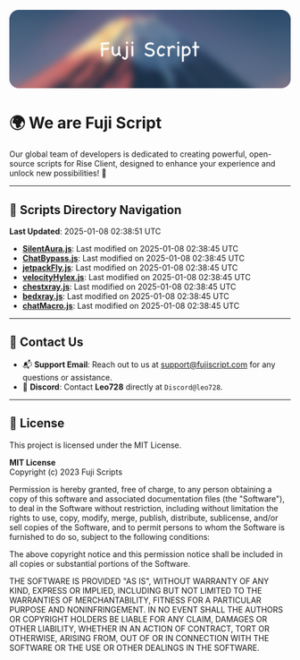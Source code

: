 ![Banner](.github/b.webp)

# 🌍 **We are Fuji Script**

Our global team of developers is dedicated to creating powerful, open-source scripts for Rise Client, designed to enhance your experience and unlock new possibilities! 🌟

---
<!-- SCRIPTS_NAVIGATION_START -->
## 📂 **Scripts Directory Navigation**

**Last Updated**: 2025-01-08 02:38:51 UTC

- **[SilentAura.js](scripts/SilentAura.js)**: Last modified on 2025-01-08 02:38:45 UTC
- **[ChatBypass.js](scripts/ChatBypass.js)**: Last modified on 2025-01-08 02:38:45 UTC
- **[jetpackFly.js](scripts/jetpackFly.js)**: Last modified on 2025-01-08 02:38:45 UTC
- **[velocityHylex.js](scripts/velocityHylex.js)**: Last modified on 2025-01-08 02:38:45 UTC
- **[chestxray.js](scripts/chestxray.js)**: Last modified on 2025-01-08 02:38:45 UTC
- **[bedxray.js](scripts/bedxray.js)**: Last modified on 2025-01-08 02:38:45 UTC
- **[chatMacro.js](scripts/chatMacro.js)**: Last modified on 2025-01-08 02:38:45 UTC

<!-- SCRIPTS_NAVIGATION_END -->

---

## 💬 **Contact Us**  
- 📬 **Support Email**: Reach out to us at [support@fujiscript.com](mailto:support@fujiscript.com) for any questions or assistance.  
- 💬 **Discord**: Contact **Leo728** directly at `Discord@leo728`.

---

## 📜 **License**

This project is licensed under the MIT License.  

**MIT License**  
Copyright (c) 2023 Fuji Scripts  

Permission is hereby granted, free of charge, to any person obtaining a copy of this software and associated documentation files (the "Software"), to deal in the Software without restriction, including without limitation the rights to use, copy, modify, merge, publish, distribute, sublicense, and/or sell copies of the Software, and to permit persons to whom the Software is furnished to do so, subject to the following conditions:  

The above copyright notice and this permission notice shall be included in all copies or substantial portions of the Software.  

THE SOFTWARE IS PROVIDED "AS IS", WITHOUT WARRANTY OF ANY KIND, EXPRESS OR IMPLIED, INCLUDING BUT NOT LIMITED TO THE WARRANTIES OF MERCHANTABILITY, FITNESS FOR A PARTICULAR PURPOSE AND NONINFRINGEMENT. IN NO EVENT SHALL THE AUTHORS OR COPYRIGHT HOLDERS BE LIABLE FOR ANY CLAIM, DAMAGES OR OTHER LIABILITY, WHETHER IN AN ACTION OF CONTRACT, TORT OR OTHERWISE, ARISING FROM, OUT OF OR IN CONNECTION WITH THE SOFTWARE OR THE USE OR OTHER DEALINGS IN THE SOFTWARE.  
